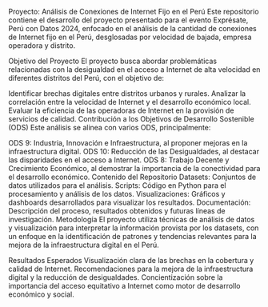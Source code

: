 Proyecto: Análisis de Conexiones de Internet Fijo en el Perú
Este repositorio contiene el desarrollo del proyecto presentado para el evento Exprésate, Perú con Datos 2024, enfocado en el análisis de la cantidad de conexiones de Internet fijo en el Perú, desglosadas por velocidad de bajada, empresa operadora y distrito.

Objetivo del Proyecto
El proyecto busca abordar problemáticas relacionadas con la desigualdad en el acceso a Internet de alta velocidad en diferentes distritos del Perú, con el objetivo de:

Identificar brechas digitales entre distritos urbanos y rurales.
Analizar la correlación entre la velocidad de Internet y el desarrollo económico local.
Evaluar la eficiencia de las operadoras de Internet en la provisión de servicios de calidad.
Contribución a los Objetivos de Desarrollo Sostenible (ODS)
Este análisis se alinea con varios ODS, principalmente:

ODS 9: Industria, Innovación e Infraestructura, al proponer mejoras en la infraestructura digital.
ODS 10: Reducción de las Desigualdades, al destacar las disparidades en el acceso a Internet.
ODS 8: Trabajo Decente y Crecimiento Económico, al demostrar la importancia de la conectividad para el desarrollo económico.
Contenido del Repositorio
Datasets: Conjuntos de datos utilizados para el análisis.
Scripts: Código en Python para el procesamiento y análisis de los datos.
Visualizaciones: Gráficos y dashboards desarrollados para visualizar los resultados.
Documentación: Descripción del proceso, resultados obtenidos y futuras líneas de investigación.
Metodología
El proyecto utiliza técnicas de análisis de datos y visualización para interpretar la información provista por los datasets, con un enfoque en la identificación de patrones y tendencias relevantes para la mejora de la infraestructura digital en el Perú.

Resultados Esperados
Visualización clara de las brechas en la cobertura y calidad de Internet.
Recomendaciones para la mejora de la infraestructura digital y la reducción de desigualdades.
Concientización sobre la importancia del acceso equitativo a Internet como motor de desarrollo económico y social.
